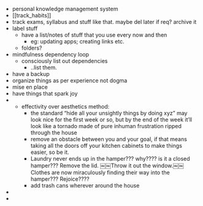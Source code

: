 - personal knowledge management system
- [[track_habits]]
- track exams, syllabus and stuff like that. maybe del later if req? archive it
- label stuff
	- have a list/notes of stuff that you use every now and then
		- eg: updating apps; creating links etc.
	- folders?
- mindfulness dependency loop
	- consciously list out dependencies
		- ..list them.
- have a backup
- organize things as per experience not dogma
- mise en place
- have things that spark joy
- - effectivity over aesthetics method:
	- the standard “hide all your unsightly things by doing xyz” may look nice for the first week or so, but by the end of the week it’ll look like a tornado made of pure inhuman frustration ripped through the house
	- remove an obstacle between you and your goal, if that means taking all the doors off your kitchen cabinets to make things easier, so be it.
	- Laundry never ends up in the hamper??? why???? is it a closed hamper??? Remove the lid. ￼￼Throw it out the window.￼￼ Clothes are now miraculously finding their way into the hamper??? Rejoice????
	- add trash cans wherever around the house
-
-